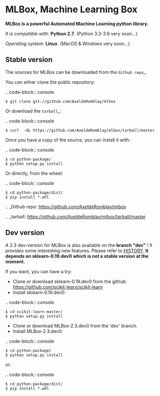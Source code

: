 MLBox, Machine Learning Box
===========================

__MLBox is a powerful Automated Machine Learning python library.__

_It is compatible with:_ __Python 2.7__. (Python 3.3-3.6 very soon...)

_Operating system:_ __Linux__. (MacOS & Windows very soon...)


## Stable version


The sources for MLBox can be downloaded from the `Github repo`_.

You can either clone the public repository:

.. code-block:: console

    $ git clone git://github.com/AxeldeRomblay/mlbox

Or download the `tarball`_:

.. code-block:: console

    $ curl  -OL https://github.com/AxeldeRomblay/mlbox/tarball/master


Once you have a copy of the source, you can install it with:

.. code-block:: console

    $ cd python-package/
    $ python setup.py install

Or directly, from the wheel:

.. code-block:: console

    $ cd python-package/dist/
    $ pip install *.whl


.. _Github repo: https://github.com/AxeldeRomblay/mlbox

.. _tarball: https://github.com/AxeldeRomblay/mlbox/tarball/master



## Dev version


A 2.3 dev-version for MLBox is also available on the __branch "dev"__ ! It provides some interesting new features. Please refer to [HISTORY](https://github.com/AxeldeRomblay/MLBox/blob/master/HISTORY.rst). __It depends on sklearn-0.19.dev0 which is not a stable version at the moment.__

If you want, you can have a try: 

* Clone or download sklearn-0.19.dev0 from the github: https://github.com/scikit-learn/scikit-learn
* Install sklearn-0.19.dev0: 

.. code-block:: console

    $ cd scikit-learn-master/
    $ python setup.py install 

* Clone or download MLBox-2.3.dev0 from the 'dev' branch. 
* Install MLBox-2.3.dev0: 

.. code-block:: console

    $ cd python-package/
    $ python setup.py install 

or:

.. code-block:: console

    $ cd python-package/dist/
    $ pip install *.whl



